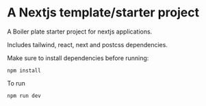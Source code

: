 # A Nextjs template/starter project
A Boiler plate starter project for nextjs applications.

Includes tailwind, react, next and postcss dependencies.  

Make sure to install dependencies before running:

```
npm install
```

To run

```
npm run dev
```



